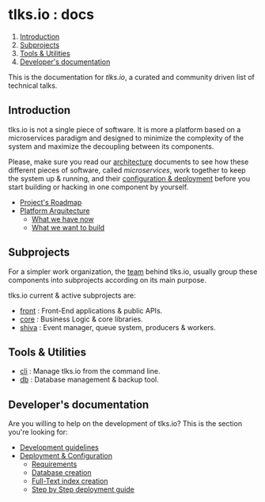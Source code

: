 # tlks.io : docs

1. [Introduction](#introduction)
2. [Subprojects](#subprojects)
3. [Tools & Utilities](#tools-utilities)
4. [Developer's documentation](#developers-documentation)

This is the documentation for *tlks.io*, a curated and community driven list
of technical talks.

## Introduction

tlks.io is not a single piece of software. It is more a platform based on a
microservices paradigm and designed to minimize the complexity of the system
and maximize the decoupling between its components.

Please, make sure you read our [architecture](arquitecture.md) documents
to see how these different pieces of software, called *microservices*, work
together to keep the system up & running, and their
[configuration & deployment](deploy.md) before you start building or hacking
in one component by yourself.

* [Project's Roadmap](roadmap.md)
* [Platform Arquitecture](arquitecture.md)
    * [What we have now](arquitecture.md#what-we-have-now)
    * [What we want to build](arquitecture.md#what-we-want-to-build)

## Subprojects

For a simpler work organization, the [team](http://tlks.io/about) behind
tlks.io, usually group these components into subprojects according on its
main purpose.

tlks.io current & active subprojects are:

* [front](subprojects/front.md) : Front-End applications & public APIs.
* [core](subprojects/core.md) : Business Logic & core libraries.
* [shiva](subprojects/shiva.md) : Event manager, queue system, producers &
  workers.

## Tools & Utilities

* [cli](tools/cli.md) : Manage tlks.io from the command line.
* [db](tools/db.md) : Database management & backup tool.

## Developer's documentation

Are you willing to help on the development of tlks.io? This is the section
you're looking for:

* [Development guidelines](developers/guidelines.md)
* [Deployment & Configuration](developers/deploy.md)
    * [Requirements](developers/deploy.md#requirements)
    * [Database creation](developers/deploy.md#database-creation)
    * [Full-Text index creation](developers/deploy.md#full-text-index-creation)
    * [Step by Step deployment guide](developers/deploy.md#step-by-step-deployment-guide)
